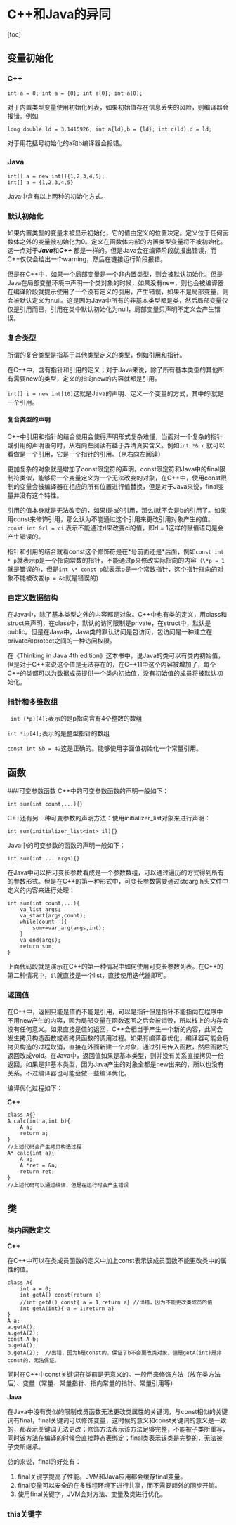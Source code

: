 # C++和Java的异同

[toc]

## 变量初始化
### C++

``int a = 0; int a = {0}; int a{0}; int a(0); ``

对于内置类型变量使用初始化列表，如果初始值存在信息丢失的风险，则编译器会报错。例如

``long double ld = 3.1415926; int a{ld},b = {ld}; int c(ld),d = ld;``

对于用花括号初始化的a和b编译器会报错。
### Java
	int[] a = new int[]{1,2,3,4,5};
	int[] a = {1,2,3,4,5}
Java中含有以上两种的初始化方式。

### 默认初始化

如果内置类型的变量未被显示初始化，它的值由定义的位置决定。定义位于任何函数体之外的变量被初始化为0。定义在函数体内部的内置类型变量将不被初始化。这一点对于***Java***和***C++*** 都是一样的。但是Java会在编译阶段就报出错误，而C++仅仅会给出一个warning，然后在链接运行阶段报错。

但是在C++中，如果一个局部变量是一个非内置类型，则会被默认初始化。但是Java在局部变量环境中声明一个类对象的时候，如果没有new，则也会被编译器在编译阶段就提示使用了一个没有定义的引用，产生错误，如果不是局部变量，则会被默认定义为null。这是因为Java中所有的非基本类型都是类，然后局部变量仅仅是引用而已，引用在类中默认初始化为null，局部变量只声明不定义会产生错误。

### 复合类型
所谓的复合类型是指基于其他类型定义的类型，例如引用和指针。

在C++中，含有指针和引用的定义；对于Java来说，除了所有基本类型的其他所有需要new的类型，定义的指向new的内容就都是引用。

``int[] i = new int[10]``这就是Java的声明、定义一个变量的方式，其中的i就是一个引用。 

#### 复合类型的声明
C++中引用和指针的结合使用会使得声明形式复杂难懂，当面对一个复杂的指针或引用的声明语句时，从右向左阅读有益于弄清真实含义。例如``int *& r`` 就可以看做是一个引用，它是一个指针的引用。（从右向左阅读）

更加复杂的对象就是增加了const限定符的声明。const限定符和Java中的final限制符类似，能够将一个变量定义为一个无法改变的对象，在C++中，使用const限制的变量会被编译器在相应的所有位置进行值替换，但是对于Java来说，final变量并没有这个特性。

引用的值本身就是无法改变的，如果i是a的引用，那么i就不会是b的引用了。如果用const来修饰引用，那么认为不能通过这个引用来更改引用对象产生的值。 ``const int &rl = ci`` 表示不能通过rl来改变ci的值，即rl = 1这样的赋值语句是会产生错误的。

指针和引用的结合就看const这个修饰符是在\*号前面还是\*后面，例如``const int * p``就表示p是一个指向常数的指针，不能通过p来修改实际指向的内容（``\*p = 1``就是错误的)，但是``int \* const p``就表示p是一个常数指针，这个指针指向的对象不能被改变(``p = &b``就是错误的)

### 自定义数据结构

在Java中，除了基本类型之外的内容都是对象。C++中也有类的定义，用class和struct来声明，在class中，默认的访问限制是private，在struct中，默认是public。但是在Java中，Java类的默认访问是包访问，包访问是一种建立在private和protect之间的一种访问权限。

在《Thinking in Java 4th edition》这本书中，说Java的类可以有类内初始值，但是对于C++来说这个值是无法存在的，在C++11中这个内容被增加了，每个C++的类都可以为数据成员提供一个类内初始值，没有初始值的成员将被默认初始化。

### 指针和多维数组

`` int (*p)[4];``表示的是p指向含有4个整数的数组

``int *ip[4];``表示的是整型指针的数组

``const int &b = 42``这是正确的。能够使用字面值初始化一个常量引用。

## 函数
###可变参数函数
C++中的可变参数函数的声明一般如下：

``int sum(int count,...){}``

C++还有另一种可变参数的声明方法：使用initializer_list对象来进行声明：

``int sum(initializer_list<int> il){}``

Java中的可变参数的函数的声明一般如下：

``int sum(int ... args){}``

在Java中可以把可变长参数看成是一个参数数组，可以通过遍历的方式得到所有的参数形式。但是在C++的第一种形式中，可变长参数需要通过stdarg.h头文件中定义的内容来进行处理：

    int sum(int count,...){
        va_list args;
    	va_start(args,count);
		while(count--){
			sum+=var_arg(args,int);
		}
		va_end(args);
		return sum;
	}
上面代码段就是演示在C++的第一种情况中如何使用可变长参数列表。在C++的第二种情况中，``il``就直接是一个list，直接使用迭代器即可。

### 返回值
在C++中，返回只能是值而不能是引用，可以是指针但是指针不能指向在程序中不用new产生的内容，因为局部变量在函数返回之后会被销毁，所以栈上的内存会没有任何意义。如果直接是值的返回，C++会相当于产生一个新的内容，此间会发生拷贝构造函数或者拷贝函数的调用过程。如果有编译器优化，编译器可能会将拷贝构造的过程取消，直接在外面新建一个对象，通过引用传入函数，然后函数的返回改成void。在Java中，返回值如果是基本类型，则并没有关系直接拷贝一份返回，如果是非基本类型，因为Java产生的对象全都是new出来的，所以也没有关系。不过编译器也可能会做一些编译优化。

编译优化过程如下：

**C++**

	class A{}
	A calc(int a,int b){
		A a;
		return a;
	}
	//上述代码会产生拷贝构造过程
	A* calc(int a){
		A a;
		A *ret = &a;
		return ret;
	}
	//上述代码可以通过编译，但是在运行时会产生错误
## 类
### 类内函数定义
**C++**

在C++中可以在类成员函数的定义中加上const表示该成员函数不能更改类中的属性的值。
	
	class A{
		int a = 0;
		int getA() const{return a}
		//int getA() const{ a = 1;return a} //出错，因为不能更改类成员的值
		int getA(int){ a = 1;return a}
	}
	A a;
	a.getA();
	a.getA(2);
	const A b;
	b.getA();
	b.getA(2);	//出错，因为b是const的，保证了b不会更改类对象，但是getA(int)是非const的，无法保证。
同时在C++中const关键词在类前是无意义的。一般用来修饰方法（放在类方法后）、变量（常量、常量指针、指向常量的指针、常量引用等）

**Java**

在Java中没有类似的限制成员函数无法更改类属性的关键词，与const相似的关键词有final，final关键词可以修饰变量，这时候的意义和const关键词的意义是一致的，都表示关键词无法更改；修饰方法表示该方法足够完整，不能被子类所重写，同时该方法在编译的时候会直接静态表绑定；final类表示该类是完整的，无法被子类所继承。

总的来说，final的好处有：

1. final关键字提高了性能。JVM和Java应用都会缓存final变量。
2. final变量可以安全的在多线程环境下进行共享，而不需要额外的同步开销。
3. 使用final关键字，JVM会对方法、变量及类进行优化。

### this关键字
